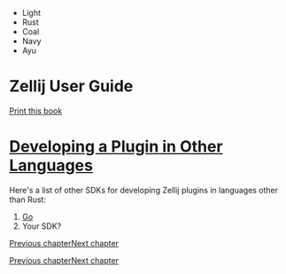 - Light
- Rust
- Coal
- Navy
- Ayu

# Zellij User Guide

[Print this book](print.html "Print this book")

# [Developing a Plugin in Other Languages](plugin-other-languages.html\#developing-a-plugin-in-other-languages)

Here's a list of other SDKs for developing Zellij plugins in languages other than Rust:

1. [Go](https://gitlab.com/scabala/zelligo)
2. Your SDK?

[Previous chapter](plugin-examples.html "Previous chapter")[Next chapter](plugin-upgrade-0.38.0.html "Next chapter")

[Previous chapter](plugin-examples.html "Previous chapter")[Next chapter](plugin-upgrade-0.38.0.html "Next chapter")


